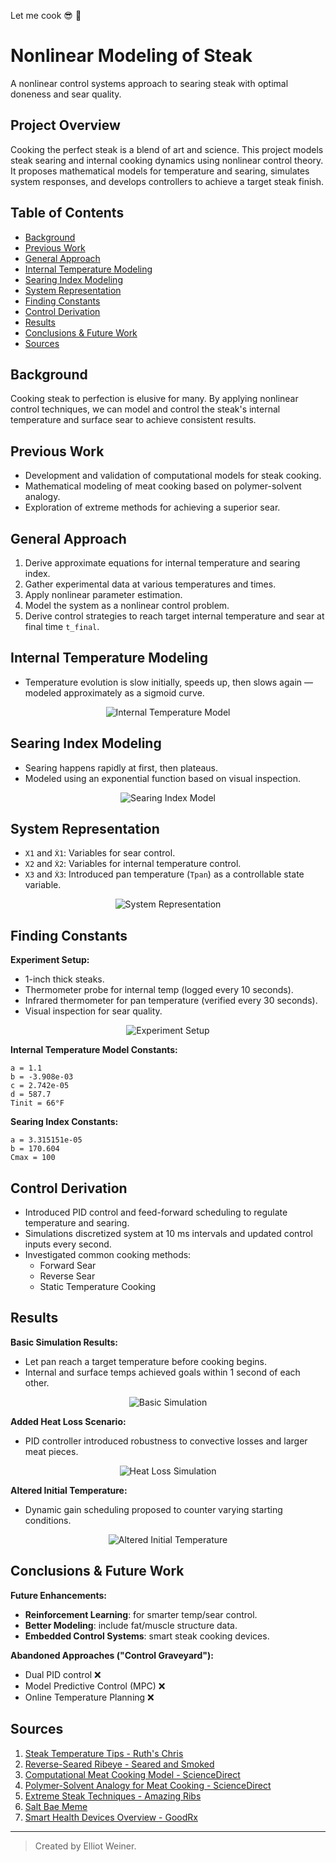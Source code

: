 Let me cook 😎 🥩


# Nonlinear Modeling of Steak

A nonlinear control systems approach to searing steak with optimal doneness and sear quality.

## Project Overview

Cooking the perfect steak is a blend of art and science. This project models steak searing and internal cooking dynamics using nonlinear control theory. It proposes mathematical models for temperature and searing, simulates system responses, and develops controllers to achieve a target steak finish.

## Table of Contents
- [Background](#background)
- [Previous Work](#previous-work)
- [General Approach](#general-approach)
- [Internal Temperature Modeling](#internal-temperature-modeling)
- [Searing Index Modeling](#searing-index-modeling)
- [System Representation](#system-representation)
- [Finding Constants](#finding-constants)
- [Control Derivation](#control-derivation)
- [Results](#results)
- [Conclusions & Future Work](#conclusions--future-work)
- [Sources](#sources)

## Background

Cooking steak to perfection is elusive for many. By applying nonlinear control techniques, we can model and control the steak's internal temperature and surface sear to achieve consistent results.

## Previous Work

- Development and validation of computational models for steak cooking.
- Mathematical modeling of meat cooking based on polymer-solvent analogy.
- Exploration of extreme methods for achieving a superior sear.

## General Approach

1. Derive approximate equations for internal temperature and searing index.
2. Gather experimental data at various temperatures and times.
3. Apply nonlinear parameter estimation.
4. Model the system as a nonlinear control problem.
5. Derive control strategies to reach target internal temperature and sear at final time `t_final`.

## Internal Temperature Modeling

- Temperature evolution is slow initially, speeds up, then slows again — modeled approximately as a sigmoid curve.

<p align="center">
  <img src="media/images/small/sear_fit_small.png" alt="Internal Temperature Model">
</p>

## Searing Index Modeling

- Searing happens rapidly at first, then plateaus.
- Modeled using an exponential function based on visual inspection.

<p align="center">
  <img src="media/images/small/Tint_fit_small.png" alt="Searing Index Model">
</p>

## System Representation

- `X1` and `Ẋ1`: Variables for sear control.
- `X2` and `Ẋ2`: Variables for internal temperature control.
- `X3` and `Ẋ3`: Introduced pan temperature (`Tpan`) as a controllable state variable.

<p align="center">
  <img src="media/images/small/system_rep_small.png" alt="System Representation">
</p>

## Finding Constants

**Experiment Setup:**
- 1-inch thick steaks.
- Thermometer probe for internal temp (logged every 10 seconds).
- Infrared thermometer for pan temperature (verified every 30 seconds).
- Visual inspection for sear quality.

<p align="center">
  <img src="media/images/small/experiment_setup_small.png" alt="Experiment Setup">
</p>


**Internal Temperature Model Constants:**
```
a = 1.1
b = -3.908e-03
c = 2.742e-05
d = 587.7
Tinit = 66°F
```

**Searing Index Constants:**
```
a = 3.315151e-05
b = 170.604
Cmax = 100
```

## Control Derivation

- Introduced PID control and feed-forward scheduling to regulate temperature and searing.
- Simulations discretized system at 10 ms intervals and updated control inputs every second.
- Investigated common cooking methods:
  - Forward Sear
  - Reverse Sear
  - Static Temperature Cooking


## Results

**Basic Simulation Results:**
- Let pan reach a target temperature before cooking begins.
- Internal and surface temps achieved goals within 1 second of each other.

<p align="center">
  <img src="media/images/result0.png" alt="Basic Simulation">
</p>

**Added Heat Loss Scenario:**
- PID controller introduced robustness to convective losses and larger meat pieces.

<p align="center">
  <img src="media/images/result1.png" alt="Heat Loss Simulation">
</p>

**Altered Initial Temperature:**
- Dynamic gain scheduling proposed to counter varying starting conditions.

<p align="center">
  <img src="media/images/result2.png" alt="Altered Initial Temperature">
</p>

## Conclusions & Future Work

**Future Enhancements:**
- **Reinforcement Learning**: for smarter temp/sear control.
- **Better Modeling**: include fat/muscle structure data.
- **Embedded Control Systems**: smart steak cooking devices.

**Abandoned Approaches ("Control Graveyard"):**
- Dual PID control ❌
- Model Predictive Control (MPC) ❌
- Online Temperature Planning ❌

## Sources

1. [Steak Temperature Tips - Ruth's Chris](https://ruthschris.net/blog/steak-temperature-tips/)
2. [Reverse-Seared Ribeye - Seared and Smoked](https://searedandsmoked.com/reverse-seared-ribeye/)
3. [Computational Meat Cooking Model - ScienceDirect](https://www.sciencedirect.com/science/article/pii/S0260877421000236)
4. [Polymer-Solvent Analogy for Meat Cooking - ScienceDirect](https://www.sciencedirect.com/science/article/pii/S0307904X14006830)
5. [Extreme Steak Techniques - Amazing Ribs](https://amazingribs.com/more-technique-and-science/more-cooking-science/extreme-steak-wild-and-crazy-ways-get-killer-sear/)
6. [Salt Bae Meme](https://tenor.com/view/saltbae-salt-bae-steak-cooking-gif-18552645)
7. [Smart Health Devices Overview - GoodRx](https://www.goodrx.com/healthcare-access/digital-health/smart-scales)

---

> Created by Elliot Weiner.
